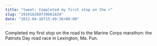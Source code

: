 ```yaml
---
title: "tweet: Completed my first stop on the r"
slug: "191916260739661824"
date: "2012-04-16T15:49:36+00:00"
---
```

Completed my first stop on the road to the Marine Corps marathon: the Patriots Day road race in Lexington, Ma. Fun.